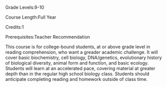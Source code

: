 Grade Levels:9-10

Course Length:Full Year

Credits:1

Prerequisites:Teacher Recommendation

This course is for college-bound students, at or above grade level in reading comprehension, who want a greader academic challenge.  It will cover basic biochemistry, cell biology, DNA/genetics, evolutionary history of biological diversity, animal form and function, and basic ecology.  Students will learn at an accelerated pace, covering material at greater depth than in the regular high school biology class.  Students should anticipate completing reading and homework outside of class time.